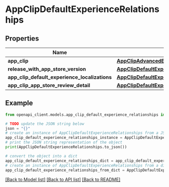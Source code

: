 # AppClipDefaultExperienceRelationships


## Properties

Name | Type | Description | Notes
------------ | ------------- | ------------- | -------------
**app_clip** | [**AppClipAdvancedExperienceRelationshipsAppClip**](AppClipAdvancedExperienceRelationshipsAppClip.md) |  | [optional] 
**release_with_app_store_version** | [**AppClipDefaultExperienceRelationshipsReleaseWithAppStoreVersion**](AppClipDefaultExperienceRelationshipsReleaseWithAppStoreVersion.md) |  | [optional] 
**app_clip_default_experience_localizations** | [**AppClipDefaultExperienceRelationshipsAppClipDefaultExperienceLocalizations**](AppClipDefaultExperienceRelationshipsAppClipDefaultExperienceLocalizations.md) |  | [optional] 
**app_clip_app_store_review_detail** | [**AppClipDefaultExperienceRelationshipsAppClipAppStoreReviewDetail**](AppClipDefaultExperienceRelationshipsAppClipAppStoreReviewDetail.md) |  | [optional] 

## Example

```python
from openapi_client.models.app_clip_default_experience_relationships import AppClipDefaultExperienceRelationships

# TODO update the JSON string below
json = "{}"
# create an instance of AppClipDefaultExperienceRelationships from a JSON string
app_clip_default_experience_relationships_instance = AppClipDefaultExperienceRelationships.from_json(json)
# print the JSON string representation of the object
print(AppClipDefaultExperienceRelationships.to_json())

# convert the object into a dict
app_clip_default_experience_relationships_dict = app_clip_default_experience_relationships_instance.to_dict()
# create an instance of AppClipDefaultExperienceRelationships from a dict
app_clip_default_experience_relationships_from_dict = AppClipDefaultExperienceRelationships.from_dict(app_clip_default_experience_relationships_dict)
```
[[Back to Model list]](../README.md#documentation-for-models) [[Back to API list]](../README.md#documentation-for-api-endpoints) [[Back to README]](../README.md)


